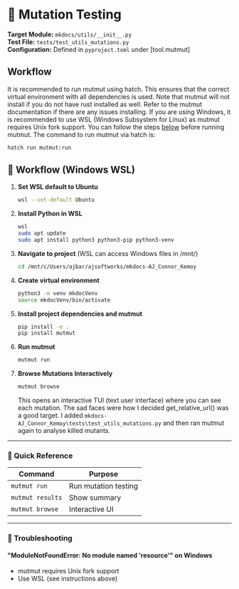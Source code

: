 # 🧬 Mutation Testing

**Target Module:** `mkdocs/utils/__init__.py`  
**Test File:** `tests/test_utils_mutations.py`  
**Configuration:** Defined in `pyproject.toml` under [tool.mutmut]  

## Workflow
It is recommended to run mutmut using hatch. This ensures that the correct virtual environment with all dependencies is used. Note that mutmut will not install if you do not have rust installed as well. Refer to the mutmut documentation if there are any issues installing. If you are using Windows, it is recommended to use WSL (Windows Subsystem for Linux) as mutmut requires Unix fork support. You can follow the steps [below](#workflow-windows-wsl) before running mutmut.
The command to run mutmut via hatch is:

```bash
hatch run mutmut:run
```

## 🔧 Workflow (Windows WSL)

1.  **Set WSL default to Ubuntu**

    ```bash
    wsl --set-default Ubuntu
    ```

2.  **Install Python in WSL**

    ```bash
    wsl
    sudo apt update
    sudo apt install python3 python3-pip python3-venv
    ```

3.  **Navigate to project** (WSL can access Windows files in /mnt/)

    ```bash
    cd /mnt/c/Users/ajbar/ajsoftworks/mkdocs-AJ_Connor_Kemoy
    ```

4.  **Create virtual environment**

    ```bash
    python3 -m venv mkdocVenv
    source mkdocVenv/bin/activate
    ```

5.  **Install project dependencies and mutmut**

    ```bash
    pip install -e .
    pip install mutmut
    ```

6.  **Run mutmut**

    ```bash
    mutmut run
    ```

7.  **Browse Mutations Interactively**

    ```bash
    mutmut browse
    ```

    This opens an interactive TUI (text user interface) where you can see each mutation. The sad faces were how I decided get_relative_url() was a good target. I added `mkdocs-AJ_Connor_Kemoy\tests\test_utils_mutations.py` and then ran mutmut again to analyse killed mutants.

---

### 🎯 Quick Reference

 Command | Purpose
---------|---------
 `mutmut run` | Run mutation testing
 `mutmut results` | Show summary
 `mutmut browse` | Interactive UI

---

### 🐛 Troubleshooting

#### "ModuleNotFoundError: No module named 'resource'" on Windows

- mutmut requires Unix fork support
- Use WSL (see instructions above)
